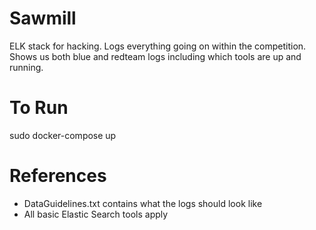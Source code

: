# Sawmill
ELK stack for hacking. Logs everything going on within the competition. Shows us both blue and redteam logs including which tools are up and running. 

# To Run
sudo docker-compose up

# References
+ DataGuidelines.txt contains what the logs should look like 
+ All basic Elastic Search tools apply
